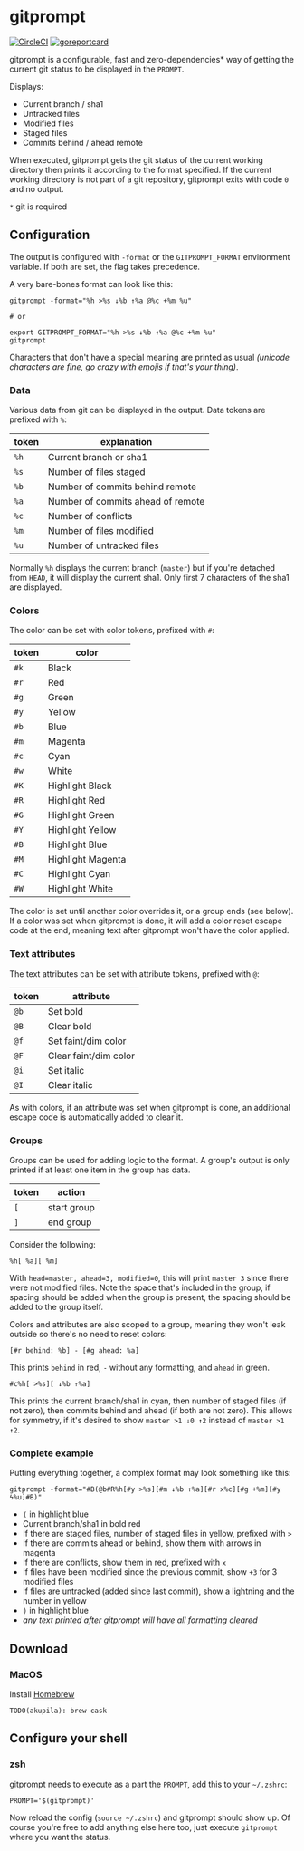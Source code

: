 # gitprompt

[![CircleCI](https://circleci.com/gh/akupila/gitprompt.svg?style=svg)](https://circleci.com/gh/akupila/gitprompt)
[![goreportcard](https://goreportcard.com/badge/github.com/akupila/gitprompt)](https://goreportcard.com/report/github.com/akupila/gitprompt)

gitprompt is a configurable, fast and zero-dependencies* way of getting the
current git status to be displayed in the `PROMPT`.

Displays:

- Current branch / sha1
- Untracked files
- Modified files
- Staged files
- Commits behind / ahead remote

When executed, gitprompt gets the git status of the current working directory
then prints it according to the format specified. If the current working
directory is not part of a git repository, gitprompt
exits with code `0` and no output.

`*` git is required

## Configuration

The output is configured with `-format` or the `GITPROMPT_FORMAT` environment
variable. If both are set, the flag takes precedence.

A very bare-bones format can look like this:

```
gitprompt -format="%h >%s ↓%b ↑%a @%c +%m %u"

# or

export GITPROMPT_FORMAT="%h >%s ↓%b ↑%a @%c +%m %u"
gitprompt
```

Characters that don't have a special meaning are printed as usual _(unicode
characters are fine, go crazy with emojis if that's your thing)_.

### Data

Various data from git can be displayed in the output. Data tokens are prefixed
with `%`:

| token | explanation                       |
|-------|-----------------------------------|
| `%h`  | Current branch or sha1            |
| `%s`  | Number of files staged            |
| `%b`  | Number of commits behind remote   |
| `%a`  | Number of commits ahead of remote |
| `%c`  | Number of conflicts               |
| `%m`  | Number of files modified          |
| `%u`  | Number of untracked files         |

Normally `%h` displays the current branch (`master`) but if you're detached
from `HEAD`, it will display the current sha1. Only first 7 characters of the
sha1 are displayed.

### Colors

The color can be set with color tokens, prefixed with `#`:

| token | color             |
|-------|-------------------|
| `#k`  | Black             |
| `#r`  | Red               |
| `#g`  | Green             |
| `#y`  | Yellow            |
| `#b`  | Blue              |
| `#m`  | Magenta           |
| `#c`  | Cyan              |
| `#w`  | White             |
| `#K`  | Highlight Black   |
| `#R`  | Highlight Red     |
| `#G`  | Highlight Green   |
| `#Y`  | Highlight Yellow  |
| `#B`  | Highlight Blue    |
| `#M`  | Highlight Magenta |
| `#C`  | Highlight Cyan    |
| `#W`  | Highlight White   |

The color is set until another color overrides it, or a group ends (see below).
If a color was set when gitprompt is done, it will add a color reset escape
code at the end, meaning text after gitprompt won't have the color applied.

### Text attributes

The text attributes can be set with attribute tokens, prefixed with `@`:

| token | attribute             |
|-------|-----------------------|
| `@b`  | Set bold              |
| `@B`  | Clear bold            |
| `@f`  | Set faint/dim color   |
| `@F`  | Clear faint/dim color |
| `@i`  | Set italic            |
| `@I`  | Clear italic          |

As with colors, if an attribute was set when gitprompt is done, an additional
escape code is automatically added to clear it.

### Groups

Groups can be used for adding logic to the format. A group's output is only
printed if at least one item in the group has data.

| token | action      |
|-------|-------------|
| `[`   | start group |
| `]`   | end group   |

Consider the following:

```
%h[ %a][ %m]
```

With `head=master, ahead=3, modified=0`, this will print `master 3` since there
were not modified files. Note the space that's included in the group, if
spacing should be added when the group is present, the spacing should be added
to the group itself.

Colors and attributes are also scoped to a group, meaning they won't leak
outside so there's no need to reset colors:

```
[#r behind: %b] - [#g ahead: %a]
```

This prints `behind` in red, `-` without any formatting, and `ahead` in green.

```
#c%h[ >%s][ ↓%b ↑%a]
```

This prints the current branch/sha1 in cyan, then number of staged files (if
not zero), then commits behind and ahead (if both are not zero). This allows
for symmetry, if it's desired to show `master >1 ↓0 ↑2` instead of `master >1
↑2`.

### Complete example

Putting everything together, a complex format may look something like this:

```
gitprompt -format="#B(@b#R%h[#y >%s][#m ↓%b ↑%a][#r x%c][#g +%m][#y ϟ%u]#B)"
```

- `(` in highlight blue
- Current branch/sha1 in bold red
- If there are staged files, number of staged files in yellow, prefixed with `>`
- If there are commits ahead or behind, show them with arrows in magenta
- If there are conflicts, show them in red, prefixed with `x`
- If files have been modified since the previous commit, show `+3` for 3 modified files
- If files are untracked (added since last commit), show a lightning and the number in yellow
- `)` in highlight blue
- _any text printed after gitprompt will have all formatting cleared_

## Download

### MacOS

Install [Homebrew]

`TODO(akupila): brew cask`

## Configure your shell

### zsh

gitprompt needs to execute as a part the `PROMPT`, add this to your `~/.zshrc`:

```
PROMPT='$(gitprompt)'
```

Now reload the config (`source ~/.zshrc`) and gitprompt should show up. Of
course you're free to add anything else here too, just execute `gitprompt`
where you want the status.



[Homebrew]: https://brew.sh/
